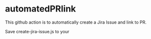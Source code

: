 # automatedPRlink
This github action is to automatically create a Jira Issue and link to PR.

Save create-jira-issue.js to your 
